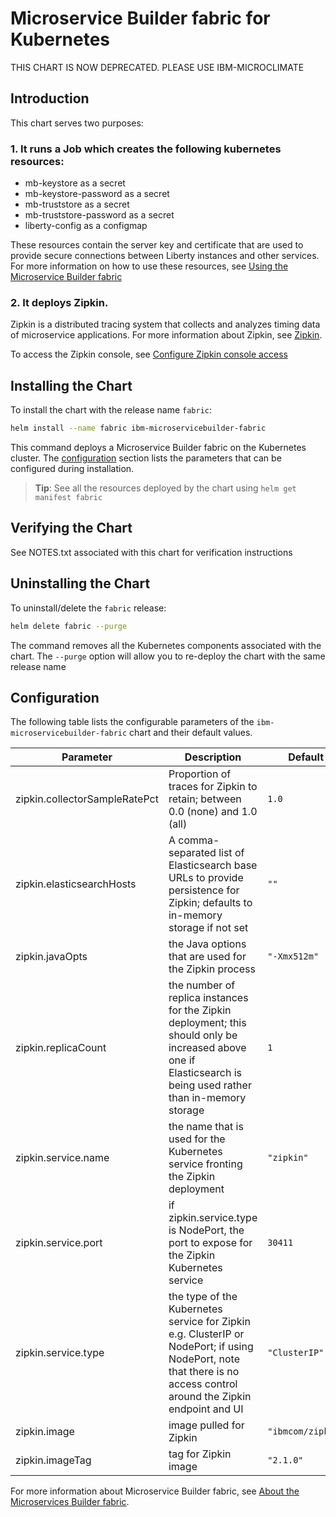 # Microservice Builder fabric for Kubernetes

THIS CHART IS NOW DEPRECATED. PLEASE USE IBM-MICROCLIMATE

## Introduction

This chart serves two purposes:

### 1. It runs a Job which creates the following kubernetes resources:
  - mb-keystore as a secret
  - mb-keystore-password as a secret
  - mb-truststore as a secret
  - mb-truststore-password as a secret
  - liberty-config as a configmap

These resources contain the server key and certificate that are used to provide secure connections between Liberty instances and other services.
For more information on how to use these resources, see [Using the Microservice Builder fabric](https://www.ibm.com/support/knowledgecenter/SS5PWC/fabric_task.html)  

### 2. It deploys Zipkin.
Zipkin is a distributed tracing system that collects and analyzes timing data of microservice applications.
For more information about Zipkin, see [Zipkin](http://zipkin.io/).

To access the Zipkin console, see [Configure Zipkin console access](https://www.ibm.com/support/knowledgecenter/SS5PWC/fabric_task.html)

## Installing the Chart

To install the chart with the release name `fabric`:

```bash
helm install --name fabric ibm-microservicebuilder-fabric
```

This command deploys a Microservice Builder fabric on the Kubernetes cluster. The [configuration](#configuration) section lists the parameters that can be configured during installation.

> **Tip**: See all the resources deployed by the chart using `helm get manifest fabric`

## Verifying the Chart
See NOTES.txt associated with this chart for verification instructions

## Uninstalling the Chart

To uninstall/delete the `fabric` release:

```bash
helm delete fabric --purge
```

The command removes all the Kubernetes components associated with the chart. The `--purge` option will allow you to re-deploy the chart with the same release name

## Configuration
The following table lists the configurable parameters of the `ibm-microservicebuilder-fabric` chart and their default values.


| Parameter | Description | Default |
| - | - | - |
| zipkin.collectorSampleRatePct | Proportion of traces for Zipkin to retain; between 0.0 (none) and 1.0 (all) | `1.0` |
| zipkin.elasticsearchHosts | A comma-separated list of Elasticsearch base URLs to provide persistence for Zipkin; defaults to in-memory storage if not set | `""` |
| zipkin.javaOpts | the Java options that are used for the Zipkin process | `"-Xmx512m"` |
| zipkin.replicaCount | the number of replica instances for the Zipkin deployment; this should only be increased above one if Elasticsearch is being used rather than in-memory storage | `1` |
| zipkin.service.name | the name that is used for the Kubernetes service fronting the Zipkin deployment | `"zipkin"` |
| zipkin.service.port | if zipkin.service.type is NodePort, the port to expose for the Zipkin Kubernetes service | `30411` |
| zipkin.service.type | the type of the Kubernetes service for Zipkin e.g. ClusterIP or NodePort; if using NodePort, note that there is no access control around the Zipkin endpoint and UI | `"ClusterIP"` |
| zipkin.image | image pulled for Zipkin | `"ibmcom/zipkin"` | 
| zipkin.imageTag | tag for Zipkin image | `"2.1.0"` |

For more information about Microservice Builder fabric, see [About the Microservices Builder fabric](https://www.ibm.com/support/knowledgecenter/en/SS5PWC/fabric_concept.html).
